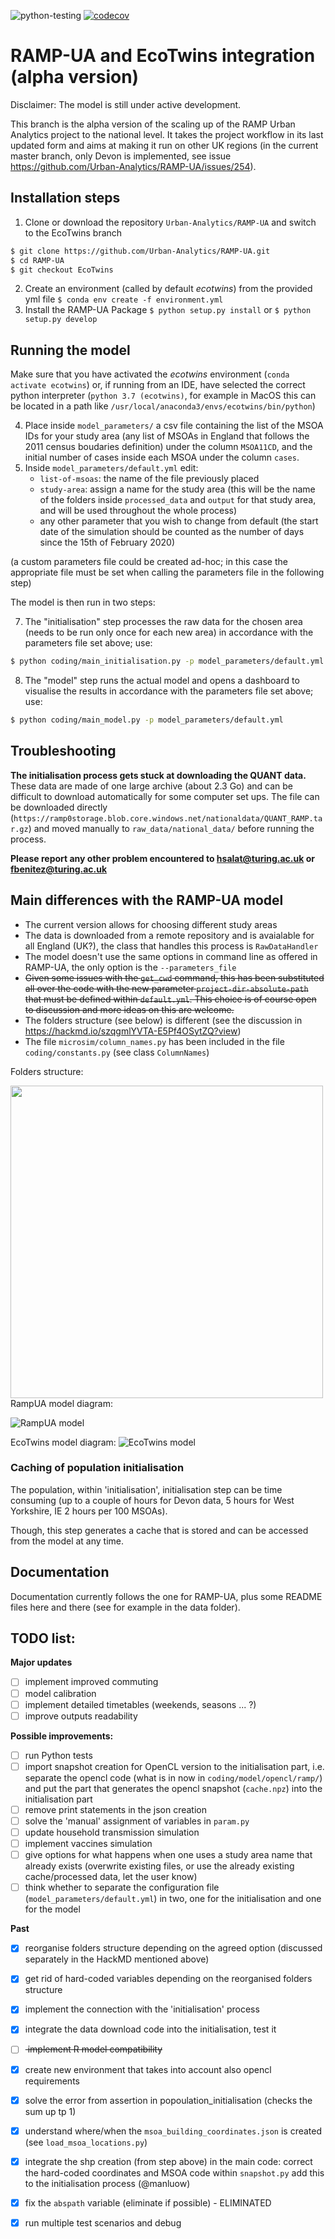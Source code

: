 ![python-testing](https://github.com/Urban-Analytics/RAMP-UA/workflows/python-testing/badge.svg)
[![codecov](https://codecov.io/gh/Urban-Analytics/RAMP-UA/branch/master/graph/badge.svg)](https://codecov.io/gh/Urban-Analytics/RAMP-UA)
# RAMP-UA and EcoTwins integration (alpha version)

Disclaimer: The model is still under active development.

This branch is the alpha version of the scaling up of the RAMP Urban Analytics project to the national level.
It takes the project workflow in its last updated form and aims at making it run on other UK regions (in the current master branch, only Devon is implemented, see issue https://github.com/Urban-Analytics/RAMP-UA/issues/254).

## Installation steps
1. Clone or download the repository `Urban-Analytics/RAMP-UA` and switch to the EcoTwins branch 
```bash
$ git clone https://github.com/Urban-Analytics/RAMP-UA.git
$ cd RAMP-UA
$ git checkout EcoTwins
```
2. Create an environment (called by default *ecotwins*) from the provided yml file
   `$ conda env create -f environment.yml`
3. Install the RAMP-UA Package
   `$ python setup.py install` or `$ python setup.py develop`

## Running the model
Make sure that you have activated the *ecotwins* environment (`conda activate ecotwins`) or, if running from an IDE, have selected the correct python interpreter (`python 3.7 (ecotwins)`, for example in MacOS this can be located in a path like `/usr/local/anaconda3/envs/ecotwins/bin/python`)

4. Place inside `model_parameters/` a csv file containing the list of the MSOA IDs for your study area (any list of MSOAs in England that follows the 2011 census boudaries definition) under the column `MSOA11CD`, and the initial number of cases inside each MSOA under the column `cases`.
5. Inside `model_parameters/default.yml` edit:
    - `list-of-msoas`: the name of the file previously placed
    - `study-area`: assign a name for the study area (this will be the name of the folders inside `processed_data` and `output` for that study area, and will be used throughout the whole process)
    - any other parameter that you wish to change from default (the start date of the simulation should be counted as the number of days since the 15th of February 2020)
   
(a custom parameters file could be created ad-hoc; in this case the appropriate file must be set when calling the parameters file in the following step)

The model is then run in two steps:

7. The "initialisation" step processes the raw data for the chosen area (needs to be run only once for each new area) in accordance with the parameters file set above; use:
```bash
$ python coding/main_initialisation.py -p model_parameters/default.yml
```
8. The "model" step runs the actual model and opens a dashboard to visualise the results in accordance with the parameters file set above; use:
```bash
$ python coding/main_model.py -p model_parameters/default.yml
```

## Troubleshooting

**The initialisation process gets stuck at downloading the QUANT data.**
These data are made of one large archive (about 2.3 Go) and can be difficult to download automatically for some computer set ups. The file can be downloaded directly (`https://ramp0storage.blob.core.windows.net/nationaldata/QUANT_RAMP.tar.gz`) and moved manually to `raw_data/national_data/` before running the process.

**Please report any other problem encountered to hsalat@turing.ac.uk or fbenitez@turing.ac.uk**

## Main differences with the RAMP-UA model
- The current version allows for choosing different study areas
- The data is downloaded from a remote repository and is avaialable for all England (UK?), the class that handles this process is `RawDataHandler`
- The model doesn't use the same options in command line as offered in RAMP-UA, the only option is the `--parameters_file`
- <strike> Given some issues with the `get_cwd` command, this has been substituted all over the code with the new parameter `project-dir-absolute-path` that must be defined within `default.yml`. This choice is of course open to discussion and more ideas on this are welcome.</strike>
- The folders structure (see below) is different (see the discussion in https://hackmd.io/szqgmlYVTA-E5Pf4OSytZQ?view)
- The file `microsim/column_names.py` has been included in the file `coding/constants.py` (see class `ColumnNames`)

Folders structure:

<!-- ![EcoTwins folders structure](https://github.com/Urban-Analytics/RAMP-UA/blob/EcoTwins/img/folders_structure.png){:height="50%" width="50%"} -->
<img src="https://github.com/Urban-Analytics/RAMP-UA/blob/EcoTwins/img/folders_structure.png" width="500">
RampUA model diagram:

![RampUA model](https://github.com/Urban-Analytics/RAMP-UA/blob/EcoTwins/img/model_diagram_rampUA.png)

EcoTwins model diagram:
![EcoTwins model](https://github.com/Urban-Analytics/RAMP-UA/blob/EcoTwins/img/model_diagram_EcoTwins.png)


### Caching of population initialisation
The population, within 'initialisation', initialisation step can be time consuming (up to a couple of hours for Devon data, 5 hours for West Yorkshire, IE 2 hours per 100 MSOAs).

Though, this step generates a cache that is stored and can be accessed from the model at any time.

## Documentation
Documentation currently follows the one for RAMP-UA, plus some README files here and there (see for example in the data folder).

## TODO list:
**Major updates**
- [ ] implement improved commuting
- [ ] model calibration
- [ ] implement detailed timetables (weekends, seasons ... ?)
- [ ] improve outputs readability

**Possible improvements:**
- [ ] run Python tests
- [ ] import snapshot creation for OpenCL version to the initialisation part, i.e. separate the opencl code (what is in now in `coding/model/opencl/ramp/`) and put the part that generates the opencl snapshot (`cache.npz`) into the initialisation part 
- [ ] remove print statements in the json creation
- [ ] solve the 'manual' assignment of variables in `param.py`
- [ ] update household transmission simulation
- [ ] implement vaccines simulation
- [ ] give options for what happens when one uses a study area name that already exists (overwrite existing files, or use the already existing cache/processed data, let the user know)
- [ ] think whether to separate the configuration file (`model_parameters/default.yml`) in two, one for the initialisation and one for the model

**Past**
- [X] reorganise folders structure depending on the agreed option (discussed separately in the HackMD mentioned above)
- [X] get rid of hard-coded variables depending on the reorganised folders structure
- [X] implement the connection with the 'initialisation' process
- [X] integrate the data download code into the initialisation, test it
- [ ] <strike> implement R model compatibility </strike>
- [X] create new environment that takes into account also opencl requirements
- [X] solve the error from assertion in popoulation_initialisation (checks the sum up tp 1)
- [X] understand where/when the `msoa_building_coordinates.json` is created (see `load_msoa_locations.py`)
- [X] integrate the shp creation (from step above) in the main code: correct the hard-coded coordinates and MSOA code within `snapshot.py` add this to the initialisation process (@manluow)
- [X] fix the `abspath` variable (eliminate if possible) - ELIMINATED
- [X] run multiple test scenarios and debug

